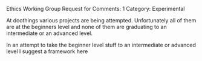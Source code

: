 Ethics Working Group
Request for Comments: 1
Category: Experimental

At doothings various projects are being attempted. Unfortunately all of them are at the beginners level and none of them are graduating to an intermediate or an advanced level.

In an attempt to take the beginner level stuff to an intermediate or advanced level I suggest a framework here

